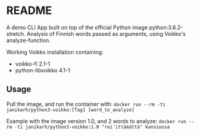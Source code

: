 README
======

A demo CLI App built on top of the official Python image python:3.6.2-stretch. Analysis of Finnish words passed as arguments, using Voikko's analyze-function.

Working Voikko installation containing:

- voikko-fi 2.1-1
- python-libvoikko 4.1-1

## Usage

Pull the image, and run the container with:
`docker run --rm -ti janikarh/python3-voikko:[Tag] [word_to_analyze]`

Example with the image version 1.0, and 2 words to analyze:
`docker run --rm -ti janikarh/python3-voikko:1.0 "rei'ittämättä" kansiossa`
